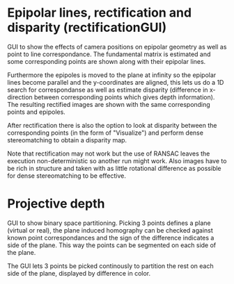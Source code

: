 
# Epipolar lines, rectification and disparity (rectificationGUI)
GUI to show the effects of camera positions on epipolar geometry as well as point to line correspondance. The fundamental matrix is estimated and some corresponding points are shown along with their epipolar lines.

Furthermore the epipoles is moved to the plane at infinity so the epipolar lines become parallel and the y-coordinates are aligned, this lets us do a 1D search for correspondanse as well as estimate disparity (difference in x-direction between corresponding points which gives depth information). The resulting rectified images are shown with the same corresponding points and epipoles.

After rectification there is also the option to look at disparity between the corresponding points (in the form of "Visualize") and perform dense stereomatching to obtain a disparity map.

Note that rectification may not work but the use of RANSAC leaves the execution non-deterministic so another run might work. Also images have to be rich in structure and taken with as little rotational difference as possible for dense stereomatching to be effective.

# Projective depth
GUI to show binary space partitioning. Picking 3 points defines a plane (virtual or real), the plane induced homography can be checked against known point correspondances and the sign of the difference indicates a side of the plane. This way the points can be segmented on each side of the plane.

The GUI lets 3 points be picked continously to partition the rest on each side of the plane, displayed by difference in color.
